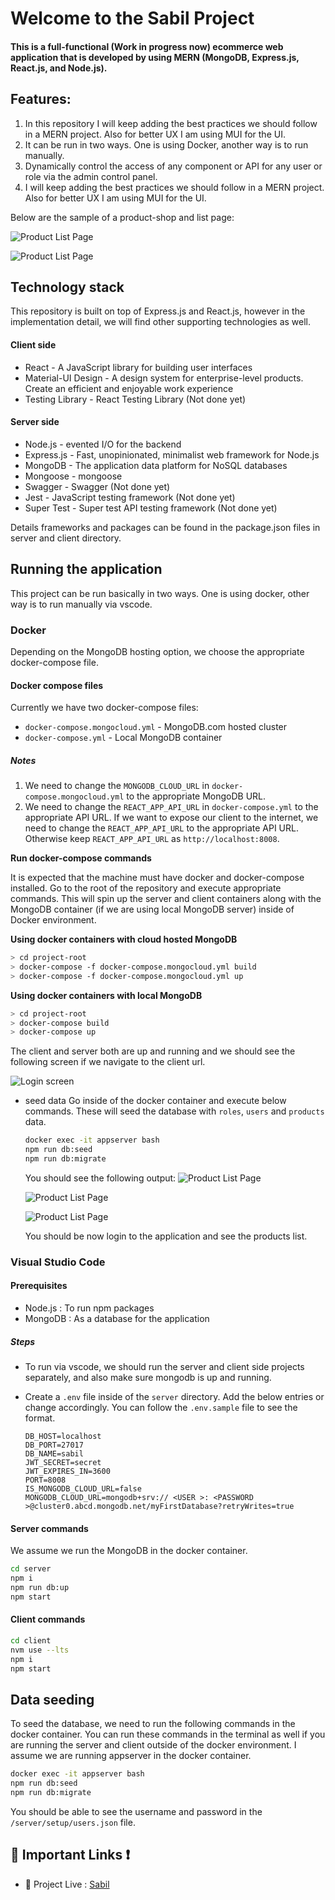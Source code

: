 # Welcome to the Sabil Project
#### This is a full-functional (Work in progress now)  ecommerce web application that is developed by using MERN (MongoDB, Express.js, React.js, and Node.js).

## Features:
1. In this repository I will keep adding the best practices we should follow in a MERN project. Also for better UX I am using MUI for the UI.
2. It can be run in two ways. One is using Docker, another way is to run manually.
3. Dynamically control the access of any component or API for any user or role via the admin control panel.
4. I will keep adding the best practices we should follow in a MERN project. Also for better UX I am using MUI for the UI.

Below are the sample of a product-shop and list page:

![Product List Page](docs/images/product-shop.png)

![Product List Page](docs/images/product-list-search.png)

## Technology stack

This repository is built on top of Express.js and React.js, however in the implementation detail, we will find other supporting technologies as well.

#### Client side

- React - A JavaScript library for building user interfaces
- Material-UI Design - A design system for enterprise-level products. Create an efficient and enjoyable work experience
- Testing Library - React Testing Library (Not done yet)

#### Server side

- Node.js - evented I/O for the backend
- Express.js - Fast, unopinionated, minimalist web framework for Node.js
- MongoDB - The application data platform for NoSQL databases
- Mongoose - mongoose
- Swagger - Swagger (Not done yet)
- Jest - JavaScript testing framework (Not done yet)
- Super Test - Super test API testing framework (Not done yet)

Details frameworks and packages can be found in the package.json files in server and client directory.

## Running the application

This project can be run basically in two ways. One is using docker, other way is to run manually via vscode.

### Docker

Depending on the MongoDB hosting option, we choose the appropriate docker-compose file.

#### Docker compose files

Currently we have two docker-compose files:

- `docker-compose.mongocloud.yml` - MongoDB.com hosted cluster
- `docker-compose.yml` - Local MongoDB container

##### Notes

1. We need to change the `MONGODB_CLOUD_URL` in `docker-compose.mongocloud.yml` to the appropriate MongoDB URL.
2. We need to change the `REACT_APP_API_URL` in `docker-compose.yml` to the appropriate API URL. If we want to expose our client to the internet, we need to change the `REACT_APP_API_URL` to the appropriate API URL. Otherwise keep `REACT_APP_API_URL` as `http://localhost:8008`.

**Run docker-compose commands**

It is expected that the machine must have docker and docker-compose installed. Go to the root of the repository and execute appropriate commands. This will spin up the server and client containers along with the MongoDB container (if we are using local MongoDB server) inside of Docker environment.


**Using docker containers with cloud hosted MongoDB**

```sh
> cd project-root
> docker-compose -f docker-compose.mongocloud.yml build
> docker-compose -f docker-compose.mongocloud.yml up
```

**Using docker containers with local MongoDB**
```sh
> cd project-root
> docker-compose build
> docker-compose up
```

The client and server both are up and running and we should see the following screen if we navigate to the client url.

![Login screen](./docs/images/login-screen.png)


- seed data
  Go inside of the docker container and execute below commands. These will seed the database with `roles`, `users` and `products` data.

  ```sh
  docker exec -it appserver bash
  npm run db:seed
  npm run db:migrate
  ```

  You should see the following output:
  ![Product List Page](./docs/images/appserver-lsla.png)

  ![Product List Page](./docs/images/appserver-db-seed-users.png)

  ![Product List Page](./docs/images/appserver-db-seed-products.png)

  You should be now login to the application and see the products list.

### Visual Studio Code

#### Prerequisites

- Node.js : To run npm packages
- MongoDB : As a database for the application

##### Steps

- To run via vscode, we should run the server and client side projects separately, and also make sure mongodb is up and running.
- Create a `.env` file inside of the `server` directory. Add the below entries or change accordingly. You can follow the `.env.sample` file to see the format.

  ```
  DB_HOST=localhost
  DB_PORT=27017
  DB_NAME=sabil
  JWT_SECRET=secret
  JWT_EXPIRES_IN=3600
  PORT=8008
  IS_MONGODB_CLOUD_URL=false
  MONGODB_CLOUD_URL=mongodb+srv:// <USER >: <PASSWORD >@cluster0.abcd.mongodb.net/myFirstDatabase?retryWrites=true
  ```

#### Server commands
We assume we run the MongoDB in the docker container.
```sh
cd server
npm i
npm run db:up
npm start
```

#### Client commands

```sh
cd client
nvm use --lts
npm i
npm start
```

## Data seeding

To seed the database, we need to run the following commands in the docker container. You can run these commands in the terminal as well if you are running the server and client outside of the docker environment.
I assume we are running appserver in the docker container.

```sh
docker exec -it appserver bash
npm run db:seed
npm run db:migrate
```

You should be able to see the username and password in the `/server/setup/users.json` file.

## 🔗 Important Links ❗
- 🔴 Project Live : [Sabil](https://sabil.vercel.app)
